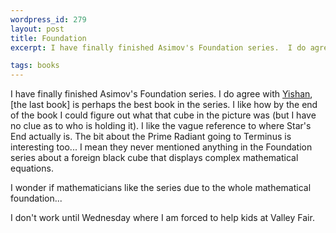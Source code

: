 ```yaml
--- 
wordpress_id: 279
layout: post
title: Foundation
excerpt: I have finally finished Asimov's Foundation series.  I do agree with <a href="http://www.contrib.andrew.cmu.edu/~ywong/">Yishan</a>, this is perhaps the best book in the series.  I like how by the end of the book I could figure out what that cube in the picture was (but I have no clue as to who is holding it).  I like the vague reference to where Star's End actually is.  The bit about the Prime Radiant going to Terminus is interesting too... I mean they never mentioned anything in the Foundation series about a foreign black cube that displays complex mathematical equations.<p>I wonder if mathematicians like the series due to the whole mathematical foundation...<p>I don't work until Wednesday where I am forced to help kids at Valley Fair.

tags: books
---
```


I have finally finished Asimov's Foundation series.  I do agree with <a href="http://www.contrib.andrew.cmu.edu/~ywong/">Yishan</a>, [the last book] is perhaps the best book in the series.  I like how by the end of the book I could figure out what that cube in the picture was (but I have no clue as to who is holding it).  I like the vague reference to where Star's End actually is.  The bit about the Prime Radiant going to Terminus is interesting too... I mean they never mentioned anything in the Foundation series about a foreign black cube that displays complex mathematical equations.<p>I wonder if mathematicians like the series due to the whole mathematical foundation...<p>I don't work until Wednesday where I am forced to help kids at Valley Fair.
